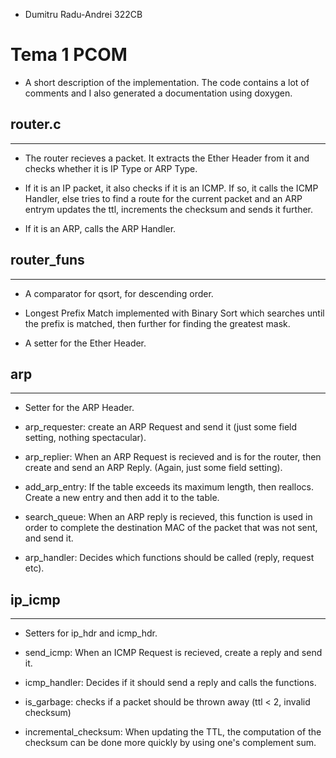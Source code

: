 * Dumitru Radu-Andrei 322CB

# Tema 1 PCOM

* A short description of the implementation. The code contains a lot of comments
and I also generated a documentation using doxygen.

## router.c
---

* The router recieves a packet. It extracts the Ether Header from it and checks
whether it is IP Type or ARP Type.

* If it is an IP packet, it also checks if it is an ICMP. If so, it calls the
ICMP Handler, else tries to find a route for the current packet and an ARP
entrym updates the ttl, increments the checksum and sends it further.

* If it is an ARP, calls the ARP Handler.

## router_funs
---
* A comparator for qsort, for descending order.

* Longest Prefix Match implemented with Binary Sort which searches until the
prefix is matched, then further for finding the greatest mask.

* A setter for the Ether Header.

## arp
---
* Setter for the ARP Header.

* arp_requester: create an ARP Request and send it (just some field setting,
nothing spectacular).

* arp_replier: When an ARP Request is recieved and is for the router, then
create and send an ARP Reply. (Again, just some field setting).

* add_arp_entry: If the table exceeds its maximum length, then reallocs. Create
a new entry and then add it to the table.

* search_queue: When an ARP reply is recieved, this function is used in order
to complete the destination MAC of the packet that was not sent, and send it.

* arp_handler: Decides which functions should be called (reply, request etc).

## ip_icmp
---

* Setters for ip_hdr and icmp_hdr.

* send_icmp: When an ICMP Request is recieved, create a reply and send it.

* icmp_handler: Decides if it should send a reply and calls the functions.

* is_garbage: checks if a packet should be thrown away (ttl < 2, invalid
checksum)

* incremental_checksum: When updating the TTL, the computation of the checksum
can be done more quickly by using one's complement sum.